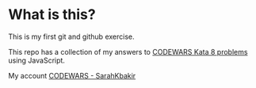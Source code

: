 # What is this?
This is my first git and github exercise.


This repo has a collection of my answers to [CODEWARS Kata 8 problems](https://www.codewars.com/kata/search/javascript?q=&r[]=-8&beta=false) using JavaScript.

My account [CODEWARS - SarahKbakir](https://www.codewars.com/users/sarahkbakir)